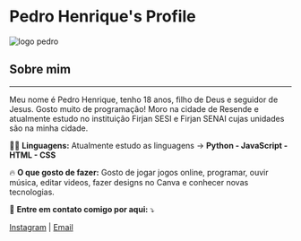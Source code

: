 # Pedro Henrique's Profile
![logo pedro](https://media.giphy.com/media/mHPoJZIU7XPm1HFxDq/giphy.gif)
## Sobre mim
---
Meu nome é Pedro Henrique, tenho 18 anos, filho de Deus e seguidor de Jesus. Gosto muito de programação! Moro na cidade de Resende e atualmente estudo no instituição Firjan SESI e Firjan SENAI cujas unidades são na minha cidade.

👨‍💻 **Linguagens:** Atualmente estudo as linguagens -> **Python - JavaScript - HTML - CSS**

🔥 **O que gosto de fazer:** Gosto de jogar jogos online, programar, ouvir música, editar videos, fazer designs no Canva e conhecer novas tecnologias.

💌 **Entre em contato comigo por aqui:** ⤵️

[Instagram](https://www.instagram.com/pedrohmsd14/?hl=en) | [Email](https://mailto:pedrohmsdr14@gmail.com)
